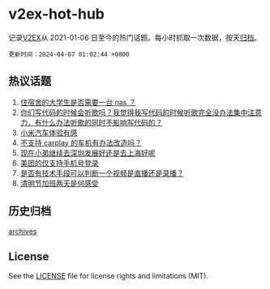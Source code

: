 # v2ex-hot-hub

 记录[V2EX](https://www.v2ex.com/)从 2021-01-06 日至今的热门话题。每小时抓取一次数据，按天[归档](archives)。

`更新时间：2024-04-07 01:02:44 +0800`

## 热议话题

1. [住宿舍的大学生是否需要一台 nas ？](https://www.v2ex.com/t/1030069)
1. [你们写代码的时候会听歌吗？我觉得我写代码的时候听歌完全没办法集中注意力，有什么办法听歌的同时不影响写代码的？](https://www.v2ex.com/t/1029943)
1. [小米汽车体验有感](https://www.v2ex.com/t/1030012)
1. [不支持 carplay 的车机有办法改造吗？](https://www.v2ex.com/t/1029959)
1. [现在小弟继续去深圳发展好还是去上海好呢](https://www.v2ex.com/t/1029968)
1. [美团的仅支持手机号登录](https://www.v2ex.com/t/1029996)
1. [是否有技术手段可以判断一个视频是直播还是录播？](https://www.v2ex.com/t/1029961)
1. [清明节加班两天是何感受](https://www.v2ex.com/t/1029956)

## 历史归档

[archives](archives)

## License

See the [LICENSE](LICENSE) file for license rights and limitations (MIT).
